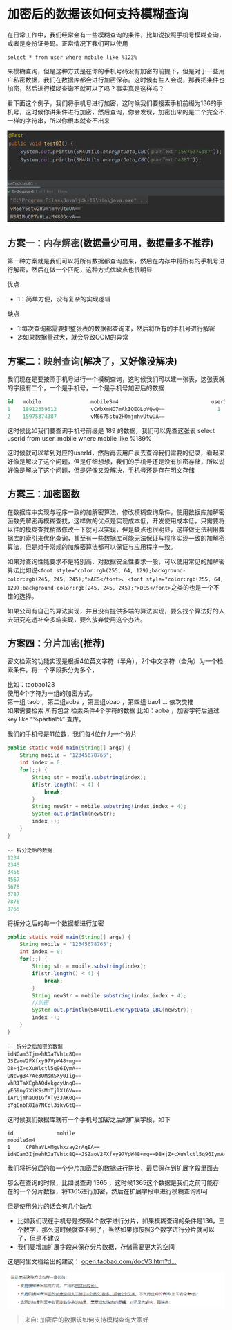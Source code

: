 # 加密后的数据该如何支持模糊查询

在日常工作中，我们经常会有一些模糊查询的条件，比如说按照手机号模糊查询，或者是身份证号码。正常情况下我们可以使用

```plsql
select * from user where mobile like %123%
```

来模糊查询，但是这种方式是在你的手机号码没有加密的前提下，但是对于一些用户私密数据，我们在数据库都会进行加密保存。这时候有些人会说，那我把条件也加密，然后进行模糊查询不就可以了吗？事实真是这样吗？

看下面这个例子，我们将手机号进行加密，这时候我们要搜索手机前缀为136的手机号，这时候你讲条件进行加密，然后查询，你会发现，加密出来的是二个完全不一样的字符串，所以你根本就查不出来

![1729508972314-33b76e35-a7dc-4dc1-9abd-a2fbb4ff1136.png](./img/QbETGpGMlch8cHNA/1729508972314-33b76e35-a7dc-4dc1-9abd-a2fbb4ff1136-854248.png)

## 方案一：**<font style="color:#404040;">内存解密</font>**(数据量少可用，数据量多不推荐)
第一种方案就是我们可以将所有数据都查询出来，然后在内存中将所有的手机号进行解密，然后在做一个匹配，这种方式优缺点也很明显

优点

+ 1：简单方便，没有复杂的实现逻辑

缺点

+ 1:每次查询都需要把整张表的数据都查询来，然后将所有的手机号进行解密
+ 2:如果数据量过大，就会导致OOM的异常

## 方案二：**<font style="color:#404040;">映射查询</font>**(解决了，又好像没解决)
我们现在是要按照手机号进行一个模糊查询，这时候我们可以建一张表，这张表就的字段有二个，一个是手机号，一个是手机号加密后的数据

```sql
id   mobile                mobileSm4                              userID
1    18912359512           vCWbXmNO7mAkIQEGLoVQwQ==                 1
2    15975374387           vM6675stu2HOmjmhvUtwUA==            			2
```

这时候比如我们要查询手机号前缀是 189 的数据，我们可以先查这张表 select userId from user_mobile where mobile like %189%

这时候就可以拿到对应的userId，然后再去用户表去查询我们需要的记录，看起来好像是解决了这个问题，但是仔细想想，我们的手机号还是没有加密存储，所以说好像是解决了这个问题，但是好像又没解决，手机号还是存在明文存储

## 方案三：加密函数
<font style="color:rgb(33, 33, 33);">在数据库中实现与程序一致的加解密算法，修改模糊查询条件，使用数据库加解密函数先解密再模糊查找，这样做的优点是实现成本低，开发使用成本低，只需要将以往的模糊查找稍微修改一下就可以实现，但是缺点也很明显，这样做无法利用数据库的索引来优化查询，甚至有一些数据库可能无法保证与程序实现一致的加解密算法，但是对于常规的加解密算法都可以保证与应用程序一致。</font>

<font style="color:rgb(33, 33, 33);">如果对查询性能要求不是特别高、对数据安全性要求一般，可以使用常见的加解密算法比如说</font>`<font style="color:rgb(255, 64, 129);background-color:rgb(245, 245, 245);">AES</font>`<font style="color:rgb(33, 33, 33);">、</font>`<font style="color:rgb(255, 64, 129);background-color:rgb(245, 245, 245);">DES</font>`<font style="color:rgb(33, 33, 33);">之类的也是一个不错的选择。</font>

<font style="color:rgb(33, 33, 33);">如果公司有自己的算法实现，并且没有提供多端的算法实现，要么找个算法好的人去研究吃透补全多端实现，要么放弃使用这个办法。</font>

## 方案四：**<font style="color:#404040;">分片加密</font>**(推荐)
密文检索的功能实现是根据4位英文字符（半角），2个中文字符（全角）为一个检索条件。将一个字段拆分为多个，

比如：taobao123  
使用4个字符为一组的加密方式。  
第一组 taob ，第二组aoba ，第三组obao ，第四组 bao1 … 依次类推  
如果需要检索 所有包含 检索条件4个字符的数据 比如：aoba ，加密字符后通过key like “%partial%” 查库。

我们的手机号是11位数，我们每4位作为一个分片

```java
public static void main(String[] args) {
    String mobile = "12345678765";
    int index = 0;
    for(;;) {
        String str = mobile.substring(index);
        if(str.length() < 4) {
            break;
        }
        String newStr = mobile.substring(index,index + 4);
        System.out.println(newStr);
        index ++;
    }
}

-- 拆分之后的数据
1234
2345
3456
4567
5678
6787
7876
8765
```

将拆分之后的每一个数据都进行加密

```java
public static void main(String[] args) {
    String mobile = "12345678765";
    int index = 0;
    for(;;) {
        String str = mobile.substring(index);
        if(str.length() < 4) {
            break;
        }
        String newStr = mobile.substring(index,index + 4);
        //加密
        System.out.println(Sm4Util.encryptData_CBC(newStr));
        index ++;
    }
}

-- 拆分之后加密的数据
idNOam3IjmehRDaTVhtc8Q==
JSZaoV2FXfxy97VpW48+mg==
D8+jZ+cXuWlctl5q96IymA==
GNcwg347Ae3OMsRSXy0Iig==
vhR1TaXEghAOdxkgcyUnqQ==
yEG9ny7XiKSsMnTjlX16Vw==
IArUjmhaUQ1GfXTy3JAK0Q==
bYgEnbR81a7NCcl3ikvGtQ==
```

这时候我们数据库就有一个手机号加密之后的扩展字段，如下

```plsql
id              mobile                                         mobileSm4                                     
1     CP8haVL+MgVhxzay2rAqEA==           idNOam3IjmehRDaTVhtc8Q==JSZaoV2FXfxy97VpW48+mg==D8+jZ+cXuWlctl5q96IymA==GNcwg347Ae3OMsRSXy0Iig==vhR1TaXEghAOdxkgcyUnqQ==yEG9ny7XiKSsMnTjlX16Vw==IArUjmhaUQ1GfXTy3JAK0Q==bYgEnbR81a7NCcl3ikvGtQ==
```

我们将拆分后的每一个分片加密后的数据进行拼接，最后保存到扩展字段里面去

那么在查询的时候，比如说查询 1365 ，这时候1365这个数据是我们之前可能存在的一个分片数据，将1365进行加密，然后在扩展字段中进行模糊查询即可

但是使用分片的话会有几个缺点

+ 比如我们现在手机号是按照4个数字进行分片，如果模糊查询的条件是136，三个数字，那么这时候就查不到了，当然如果你按照3个数字进行分片就可以了，但是不建议
+ 我们要增加扩展字段来保存分片数据，存储需要更大的空间

这是阿里文档给出的建议： [open.taobao.com/docV3.htm?d…](https://link.juejin.cn/?target=https%3A%2F%2Fopen.taobao.com%2FdocV3.htm%3FdocId%3D106213%26docType%3D1)

![1729500107388-110bfeb1-313f-4217-95a3-81155230f986.png](./img/QbETGpGMlch8cHNA/1729500107388-110bfeb1-313f-4217-95a3-81155230f986-642514.png)



> 来自: 加密后的数据该如何支持模糊查询大家好
>

